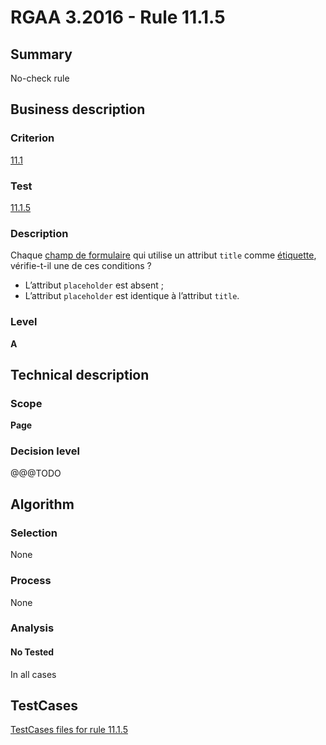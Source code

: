 # RGAA 3.2016 - Rule 11.1.5

## Summary
No-check rule


## Business description

### Criterion
[11.1](http://references.modernisation.gouv.fr/rgaa-accessibilite/criteres.html#crit-11-1)

### Test
[11.1.5](http://references.modernisation.gouv.fr/rgaa-accessibilite/criteres.html#test-11-1-5)

### Description
<div lang="fr">Chaque <a href="http://references.modernisation.gouv.fr/rgaa-accessibilite/glossaire.html#champ-de-saisie-de-formulaire">champ de formulaire</a> qui utilise un attribut <code lang="en">title</code> comme <a href="http://references.modernisation.gouv.fr/rgaa-accessibilite/glossaire.html#tiquette-de-champs-de-formulaire">&#xE9;tiquette</a>, v&#xE9;rifie-t-il une de ces conditions&nbsp;? <ul><li>L&#x2019;attribut <code lang="en">placeholder</code> est absent&nbsp;;</li> <li>L&#x2019;attribut <code lang="en">placeholder</code> est identique &#xE0; l&#x2019;attribut <code lang="en">title</code>.</li> </ul></div>

### Level
**A**


## Technical description

### Scope
**Page**

### Decision level
@@@TODO


## Algorithm

### Selection
None

### Process
None

### Analysis

#### No Tested
In all cases


##  TestCases

[TestCases files for rule 11.1.5](https://github.com/Asqatasun/Asqatasun/tree/RGAA_3.2016/rules/rules-rgaa3.2016/src/test/resources/testcases/rgaa32016/Rgaa32016Rule110105/)


